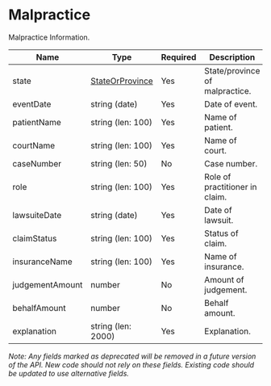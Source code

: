 # Malpractice

Malpractice Information.

| Name | Type | Required | Description |
| - | - | - | - |
| state | [StateOrProvince](state-or-province.md) | Yes | State/province of malpractice. |
| eventDate | string (date) | Yes | Date of event. |
| patientName | string (len: 100) | Yes | Name of patient. |
| courtName | string (len: 100) | Yes | Name of court. |
| caseNumber | string (len: 50) | No | Case number. |
| role | string (len: 100) | Yes | Role of practitioner in claim. |
| lawsuiteDate | string (date) | Yes | Date of lawsuit. |
| claimStatus | string (len: 100) | Yes | Status of claim. |
| insuranceName | string (len: 100) | Yes | Name of insurance. |
| judgementAmount | number | No | Amount of judgement. |
| behalfAmount | number | No | Behalf amount. |
| explanation | string (len: 2000) | Yes | Explanation. |

*Note: Any fields marked as deprecated will be removed in a future version of the API. New code should not rely on these fields. Existing code should be updated to use alternative fields.*
